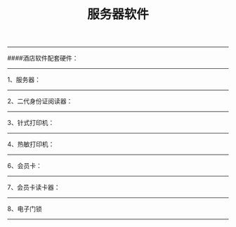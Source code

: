 ﻿---
layout: soft
title: "服务器软件"
categories: [soft]
---
<hr/>
####酒店软件配套硬件：
<hr/>
1、服务器：
<hr/>
2、二代身份证阅读器：
<hr/>
3、针式打印机：
<hr/>
4、热敏打印机：
<hr/
5、UPS不间断电源：
<hr/>
6、会员卡：
<hr/>
7、会员卡读卡器：
<hr/>
8、电子门锁
<hr/>

